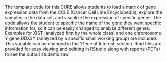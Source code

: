 The template code for this CURE allows students to load a matrix of gene expression data from the CCLE (Cancer Cell Line Encyclopedia), explore the samples in the data set, and visualize the expression of specific genes.  The code allows the student to specific the name of the gene they want specific information for, so it can be easily changed to analyse different genes.  Examples for XIST (analyzed first by the whole class) and one chromosome Y gene DDX3Y (analyzed by a specific small working group) are included.  This variable can be changed in the 'Gene of Interest' section.  Rmd files are provided for easy viewing and editting in RStudio along with reports (PDFs) to see the output students saw.
